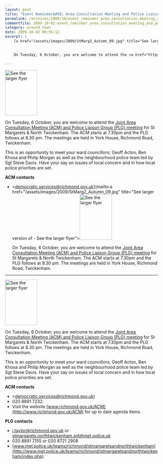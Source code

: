 ```yaml
---
layout: post
title: "Event Reminder&#58; Area Consultation Meeting and Police Liaison Group Meeting"
permalink: /archives/2009/10/event_reminder_area_consultation_meeting_and_polic.html
commentfile: 2009-10-02-event_reminder_area_consultation_meeting_and_polic
category: around_town
date: 2009-10-02 09:56:12
excerpt: |
    [a href="/assets/images/2009/StMarg2_Autumn_09.jpg" title="See larger version of - See the larger flyer"><img src="/assets/images/2009/StMarg2_Autumn_09_thumb.jpg" width="106" height="150" alt="See the larger flyer" class="photo right" /></a>
    
    
    On Tuesday, 6 October, you are welcome to attend the <a href="https://stmargarets.london/event/meeting/200705142236">Joint Area Consultation Meeting (ACM) and Police Liaison Group (PLG) meeting</a> for St Margarets & North Twickenham.  The ACM starts at 7.30pm and the PLG follows at 8.30 pm. The meetings are held in York House, Richmond Road, Twickenham.

---
```


<a href="/assets/images/2009/StMarg2_Autumn_09.jpg" title="See larger version of - See the larger flyer"><img src="/assets/images/2009/StMarg2_Autumn_09_thumb.jpg" width="106" height="150" alt="See the larger flyer" class="photo right" /></a>

On Tuesday, 6 October, you are welcome to attend the [Joint Area Consultation Meeting (ACM) and Police Liaison Group (PLG) meeting](/event/meeting/200705142236) for St Margarets & North Twickenham. The ACM starts at 7.30pm and the PLG follows at 8.30 pm. The meetings are held in York House, Richmond Road, Twickenham.

This is an opportunity to meet your ward councillors; Geoff Acton, Ben Khosa and Philip Morgan as well as the neighbourhood police team led by Sgt Steve Davis. Have your say on issues of local concern and in how local police priorities are set.

**ACM contacts**

-   <democratic.services@richmond.gov.uk](mailto:a href="/assets/images/2009/StMarg2_Autumn_09.jpg" title="See larger version of - See the larger flyer"><img src="/assets/images/2009/StMarg2_Autumn_09_thumb.jpg" width="106" height="150" alt="See the larger flyer" class="photo right" /></a>
    
    
    On Tuesday, 6 October, you are welcome to attend the <a href="https://stmargarets.london/event/meeting/200705142236">Joint Area Consultation Meeting (ACM) and Police Liaison Group (PLG) meeting</a> for St Margarets & North Twickenham.  The ACM starts at 7.30pm and the PLG follows at 8.30 pm. The meetings are held in York House, Richmond Road, Twickenham.

---

<a href="/assets/images/2009/StMarg2_Autumn_09.jpg" title="See larger version of - See the larger flyer"><img src="/assets/images/2009/StMarg2_Autumn_09_thumb.jpg" width="106" height="150" alt="See the larger flyer" class="photo right" /></a>

On Tuesday, 6 October, you are welcome to attend the [Joint Area Consultation Meeting (ACM) and Police Liaison Group (PLG) meeting](/event/meeting/200705142236) for St Margarets & North Twickenham. The ACM starts at 7.30pm and the PLG follows at 8.30 pm. The meetings are held in York House, Richmond Road, Twickenham.

This is an opportunity to meet your ward councillors; Geoff Acton, Ben Khosa and Philip Morgan as well as the neighbourhood police team led by Sgt Steve Davis. Have your say on issues of local concern and in how local police priorities are set.

**ACM contacts**

-   <democratic.services@richmond.gov.uk)
-   020 8891 7232.
-   Visit the website [www.richmond.gov.uk/ACM](http://www.richmond.gov.uk/ACM) for up to date agenda items.

**PLG contacts**

-   [j.taylor@richmond.gov.uk](mailto:j.taylor@richmond.gov.uk) or <stmargarets.northtwickenham.snt@met.police.uk>
-   020 8891 7155 or 020 8721 2908
-   [www.met.police.uk/teams/richmond/stmargaretsandnorthtwickenham](http://www.met.police.uk/teams/richmond/stmargaretsandnorthtwickenham/index.php)
